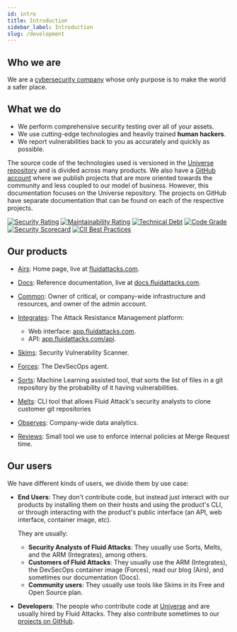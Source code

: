 ```yaml
---
id: intro
title: Introduction
sidebar_label: Introduction
slug: /development
---
```


## Who we are

We are a [cybersecurity company](https://fluidattacks.com)
whose only purpose is to make the world
a safer place.

## What we do

- We perform comprehensive security testing
  over all of your assets.
- We use cutting-edge technologies
  and heavily trained **human hackers**.
- We report vulnerabilities back to you
  as accurately and quickly as possible.

The source code of the technologies used
is versioned in the [Universe repository][universe]
and is divided across many products.
We also have a [GitHub account][github_fluidattacks]
where we publish projects
that are more oriented towards the community
and less coupled to our model of business.
However,
this documentation focuses on the Universe repository.
The projects on GitHub have separate documentation
that can be found on each of the respective projects.

[![Security Rating](https://sonarcloud.io/api/project_badges/measure?project=fluidattacks_universe&metric=security_rating)](https://sonarcloud.io/summary/new_code?id=fluidattacks_universe)
[![Maintainability Rating](https://sonarcloud.io/api/project_badges/measure?project=fluidattacks_universe&metric=sqale_rating)](https://sonarcloud.io/summary/new_code?id=fluidattacks_universe)
[![Technical Debt](https://sonarcloud.io/api/project_badges/measure?project=fluidattacks_universe&metric=sqale_index)](https://sonarcloud.io/summary/new_code?id=fluidattacks_universe)
[![Code Grade](https://api.codiga.io/project/34008/score/svg)](https://www.code-inspector.com)
[![Security Scorecard](https://img.shields.io/badge/Security%20Scorecard-A-green)](https://securityscorecard.com/security-rating/fluidattacks.com?utm_medium=badge&utm_source=fluidattacks.com&utm_campaign=seal-of-trust)
[![CII Best Practices](https://bestpractices.coreinfrastructure.org/projects/6313/badge)](https://bestpractices.coreinfrastructure.org/projects/6313)

## Our products

- [Airs](/development/airs): Home page,
  live at [fluidattacks.com](https://fluidattacks.com/).
- [Docs](/development/docs): Reference documentation,
  live at [docs.fluidattacks.com](https://docs.fluidattacks.com/).

- [Common](/development/common): Owner of critical,
  or company-wide infrastructure and resources,
  and owner of the admin account.

- [Integrates](/development/integrates): The Attack Resistance Management platform:

  - Web interface: [app.fluidattacks.com](https://app.fluidattacks.com/).
  - API: [app.fluidattacks.com/api](https://app.fluidattacks.com/api).

- [Skims](/development/skims): Security Vulnerability Scanner.
- [Forces](/development/forces): The DevSecOps agent.
- [Sorts](/development/sorts): Machine Learning assisted tool,
  that sorts the list of files in a git repository
  by the probability of it having vulnerabilities.

- [Melts](/development/melts): CLI tool that allows Fluid Attack's security analysts
  to clone customer git repositories

- [Observes](/development/observes): Company-wide data analytics.

- [Reviews](/development/reviews): Small tool we use
  to enforce internal policies at Merge Request time.

## Our users

We have different kinds of users,
we divide them by use case:

- **End Users**:
  They don't contribute code,
  but instead just interact with our products
  by installing them on their hosts and using the product's CLI,
  or through interacting with the product's public interface
  (an API, web interface, container image, etc).

  They are usually:

  - **Security Analysts of Fluid Attacks**:
    They usually use Sorts, Melts, and the ARM (Integrates), among others.
  - **Customers of Fluid Attacks**:
    They usually use the ARM (Integrates),
    the DevSecOps container image (Forces),
    read our blog (Airs),
    and sometimes our documentation (Docs).
  - **Community users**:
    They usually use tools like Skims in its Free and Open Source plan.

- **Developers**:
  The people who contribute code at [Universe][universe]
  and are usually hired by Fluid Attacks.
  They also contribute sometimes to our [projects on GitHub][github_fluidattacks].

<!--  -->

[universe]: https://gitlab.com/fluidattacks/universe
[github_fluidattacks]: https://github.com/fluidattacks
